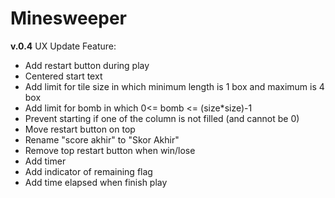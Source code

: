 # Minesweeper
**v.0.4**
UX Update
Feature:
- Add restart button during play
- Centered start text
- Add limit for tile size in which minimum length is 1 box and maximum is 4 box
- Add limit for bomb in which 0<= bomb <= (size*size)-1
- Prevent starting if one of the column is not filled (and cannot be 0)
- Move restart button on top
- Rename "score akhir" to "Skor Akhir"
- Remove top restart button when win/lose
- Add timer
- Add indicator of remaining flag
- Add time elapsed when finish play